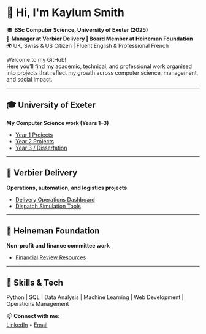 # 👋 Hi, I'm Kaylum Smith  

🎓 **BSc Computer Science, University of Exeter (2025)**  
💼 **Manager at Verbier Delivery | Board Member at Heineman Foundation**  
🌍 UK, Swiss & US Citizen | Fluent English & Professional French  

Welcome to my GitHub!  
Here you’ll find my academic, technical, and professional work organised into projects that reflect my growth across computer science, management, and social impact.

---

## 🎓 University of Exeter
**My Computer Science work (Years 1–3)**  
- [Year 1 Projects](https://github.com/kaylum1/uni-year1)  
- [Year 2 Projects](https://github.com/kaylum1/uni-year2)  
- [Year 3 / Dissertation](https://github.com/kaylum1/uni-year3)  

---

## 🚚 Verbier Delivery
**Operations, automation, and logistics projects**  
- [Delivery Operations Dashboard](https://github.com/kaylum1/verbier-delivery)  
- [Dispatch Simulation Tools](https://github.com/kaylum1/dispatch-sim)  

---

## 💼 Heineman Foundation
**Non-profit and finance committee work**  
- [Financial Review Resources](https://github.com/kaylum1/heineman-foundation)  

---

## 🧠 Skills & Tech
Python | SQL | Data Analysis | Machine Learning | Web Development | Operations Management

📫 **Connect with me:**  
[LinkedIn](#) • [Email](#)
